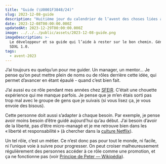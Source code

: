```yaml
---
title: "Guide (\U0001F3848/24)"
slug: 2023-12-08-guide
description: "Huitième jour du calendrier de l’avent des choses liées au boulot : le guide."
date: 2023-12-08T00:00:00.000Z
updatedAt: 2023-12-29T00:00:00.000Z
image: ../../../public/assets/2023-12-08-guide.png
imageDescription: >-
  Le développeur et sa guide qui l’aide à rester sur le bon chemin. Générée avec
  SDXL 1.0.
tags:
  - avent-2023
---
```


J’ai toujours eu quelqu’un pour me guider. Un manager, un mentor… Je pense qu’on peut mettre plein de noms ou de rôles derrière cette idée, qui permet d’avancer en étant épaulé - quand c’est bien fait.

J’ai aussi eu ce rôle pendant mes années chez [SFEIR](https://www.sfeir.com/fr/). C’était une chouette expérience qui me manque parfois. Je pense que je m’en étais sorti pas trop mal avec le groupe de gens que je suivais (si vous lisez ça, je vous envoie des bisous).

Cette personne doit aussi s’adapter à chaque besoin. Par exemple, je pense avoir moins besoin d’être guidé aujourd’hui qu’au début. J’ai besoin d’avoir de la liberté, pas d’être micro-managé et je me retrouve bien dans les « liberté et responsabilité » (à chercher dans la [culture Netflix](https://jobs.netflix.com/culture?lang=Fran%C3%A7ais)).

Un tel rôle, c’est un métier. Ce n’est donc pas pour tout le monde, ni facile, ni l’unique voie à suivre pour progresser. On peut croiser malheureusement régulièrement des personnes accéder à ce rôle comme une promotion, et ça ne fonctionne pas (voir [Principe de Peter — Wikipédia](https://fr.wikipedia.org/wiki/Principe_de_Peter)).
